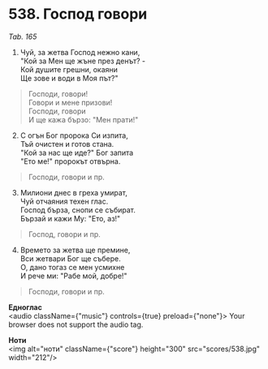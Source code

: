 # 538. Господ говори

_Tab. 165_

1. Чуй, за жетва Господ нежно кани,  
"Кой за Мен ще жъне през денът? -  
Кой душите грешни, окаяни  
Ще зове и води в Моя път?"  

> Господи, говори!  
> Говори и мене призови!  
> Господи, говори  
> И ще кажа бързо: "Мен прати!"

2. С огън Бог пророка Си изпита,  
Тъй очистен и готов стана.  
"Кой за нас ще иде?" Бог запита  
"Ето ме!" пророкът отвърна.  

> Господи, говори и пр.  

3. Милиони днес в греха умират,  
Чуй отчаяния техен глас.  
Господ бърза, снопи се събират.  
Бързай и кажи Му: "Ето, аз!"  

> Господ, говори и пр.  

4. Времето за жетва ще премине,  
Вси жетвари Бог ще събере.  
О, дано тогаз се мен усмихне  
И рече ми: "Рабе мой, добре!"  

> Господи, говори и пр.

**Едноглас**  
<audio className={"music"} controls={true} preload={"none"}>
    <source src="transp/538.mp3" type="audio/mpeg"/>
    Your browser does not support the audio tag.
</audio>

**Ноти**  
<img alt="ноти" className={"score"} height="300" src="scores/538.jpg" width="212"/>
